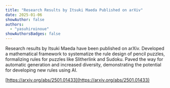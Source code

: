 ```yaml
---
title: "Research Results by Itsuki Maeda Published on arXiv"
date: 2025-01-06
showAuthor: false
authors:
  - "yasuhiroinoue"
showAuthorsBadges: false
---
```


Research results by Itsuki Maeda have been published on arXiv.
Developed a mathematical framework to systematize the rule design of pencil puzzles, formalizing rules for puzzles like Slitherlink and Sudoku. Paved the way for automatic generation and increased diversity, demonstrating the potential for developing new rules using AI.

[https://arxiv.org/abs/2501.01433](https://arxiv.org/abs/2501.01433)
